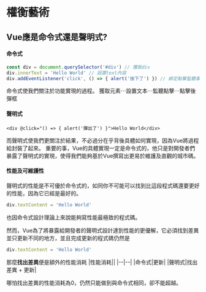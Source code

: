 # 權衡藝術
## Vue應是命令式還是聲明式?
#### 命令式
```js
const div = document.querySelector('#div') // 獲取div
div.innerText = 'Hello World' // 設置text內容
div.addEventListener('click', () => { alert('按下了') }) // 綁定點擊監聽事件
```
命令式使我們關注於功能實現的過程。
獲取元素⋯設置文本⋯監聽點擊⋯點擊後彈框

#### 聲明式
```
<div @click="() => { alert('彈出了') }">Hello World</div>
```
而聲明式使我們更關注於結果，不必過分在乎背後具體如何實現，因為Vue將過程給封裝了起來。
重要的事，Vue的具體實現一定是命令式的，他只是對開發者們暴露了聲明式的實現，使得我們能夠基於Vue撰寫出更易於維護及直觀的城市碼。

#### 性能及可維護性
聲明式的性能是不可優於命令式的，如同你不可能可以找到比這段程式碼還要更好的性能，因為它已經是最好的。
```js
div.textContent = 'Hello World'
```
也因命令式設計理論上來說能夠寫性能最極致的程式碼。

然而，Vue為了將暴露給開發者的聲明式設計達到性能的更優解，它必須找到差異並只更新不同的地方，並且完成更新的程式碼仍然是
```js
div.textContent = 'Hello World'
```
那麼**找出差異**便是額外的性能消耗
|性能消耗||
|--|--|
|命令式|更新|
|聲明式|找出差異 + 更新|

哪怕找出差異的性能消耗為0，仍然只能做到與命令式相同，卻不能超越。
